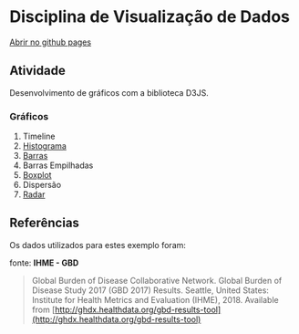 # Disciplina de Visualização de Dados

[Abrir no github pages](https://joaquimp.github.io/VisualizacaoDados/)

## Atividade

Desenvolvimento de gráficos com a biblioteca D3JS.

### Gráficos

1. Timeline
2. [Histograma](histograma.html)
3. [Barras](barras.html)
4. Barras Empilhadas
5. [Boxplot](boxplot.html)
6. Dispersão
7. [Radar](radar.html)

## Referências

Os dados utilizados para estes exemplo foram:

fonte: **IHME - GBD**
> Global Burden of Disease Collaborative Network.
> Global Burden of Disease Study 2017 (GBD 2017) Results.
> Seattle, United States: Institute for Health Metrics and Evaluation (IHME), 2018.
> Available from [http://ghdx.healthdata.org/gbd-results-tool](http://ghdx.healthdata.org/gbd-results-tool)
